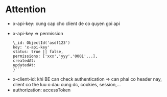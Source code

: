 # Attention

-   x-api-key: cung cap cho client de co quyen goi api

*   x-api-key => permission

    ````Ex: {
    \_id: ObjectId('asdf123')
    key: 'x-api-key'
    status: true || false,
    permissions: ['xxx','yyy','0001',..],
    createdAt:
    updatedAt:
    }```
    ````

-   x-client-id: khi BE can check authentication => can phai co header nay, client co the luu o dau cung dc, cookies, session,...
-   authorization: accessToken
